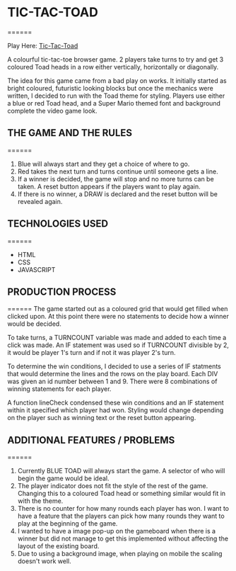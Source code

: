 # TIC-TAC-TOAD
======

Play Here: [Tic-Tac-Toad](https://tuckered.github.io/Tic-Tac-Toad/)

A colourful tic-tac-toe browser game. 2 players take turns to try and get 3 coloured Toad heads in a row either vertically, horizontally or diagonally. 

The idea for this game came from a bad play on works. It initially started as bright coloured, futuristic looking blocks but once the mechanics were written, I decided to run with the Toad theme for styling. Players use either a blue or red Toad head, and a Super Mario themed font and background complete the video game look. 


## THE GAME AND THE RULES
======

1. Blue will always start and they get a choice of where to go.
2. Red takes the next turn and turns continue until someone gets a line.
3. If a winner is decided, the game will stop and no more turns can be taken. A reset button appears if the players want to play again. 
4. If there is no winner, a DRAW is declared and the reset button will be revealed again. 


## TECHNOLOGIES USED
======
* HTML
* CSS
* JAVASCRIPT


## PRODUCTION PROCESS
======
The game started out as a coloured grid that would get filled when clicked upon. At this point there were no statements to decide how a winner would be decided. 

To take turns, a TURNCOUNT variable was made and added to each time a click was made. An IF statement was used so if TURNCOUNT divisible by 2, it would be player 1's turn and if not it was player 2's turn. 

To determine the win conditions, I decided to use a series of IF statments that would determine the lines and the rows on the play board. Each DIV was given an id number between 1 and 9. There were 8 combinations of winning statements for each player. 

A function lineCheck condensed these win conditions and an IF statement within it specified which player had won. Styling would change depending on the player such as winning text or the reset button appearing. 


## ADDITIONAL FEATURES / PROBLEMS
======
1. Currently BLUE TOAD will always start the game. A selector of who will begin the game would be ideal. 
2. The player indicator does not fit the style of the rest of the game. Changing this to a coloured Toad head or something similar would fit in with the theme. 
3. There is no counter for how many rounds each player has won. I want to have a feature that the players can pick how many rounds they want to play at the beginning of the game. 
4. I wanted to have a image pop-up on the gameboard when there is a winner but did not manage to get this implemented without affecting the layout of the existing board. 
5. Due to using a background image, when playing on mobile the scaling doesn't work well. 
